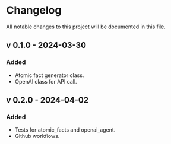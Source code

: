 # Changelog

All notable changes to this project will be documented in this file.

<!-- ## [Unreleased] -->

## v 0.1.0 - 2024-03-30

### Added

- Atomic fact generator class.
- OpenAI class for API call.

## v 0.2.0 - 2024-04-02

### Added

- Tests for atomic_facts and openai_agent.
- Github workflows.

<!-- ### Changed

### Deprecated

### Removed

### Fixed

### Security -->
